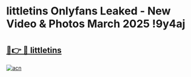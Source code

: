 # littletins Onlyfans Leaked - New Video & Photos March 2025 !9y4aj

# <h2><a href="https://7a2xq2.iuczelnia.edu.pl?title=littletins&ref=9y4aj">🔗👉 🔴 littletins</a></h2>

[![acn](https://github.com/user-attachments/assets/0f9c940e-d8b0-45ae-aac7-cd30a18b3e1c)](https://7a2xq2.iuczelnia.edu.pl?title=littletins&ref=9y4aj)

